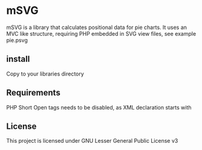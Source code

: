 mSVG
====
mSVG is a library that calculates positional data for pie charts. It uses an MVC like structure, requiring PHP embedded in SVG view files, see example pie.psvg

install
-------
Copy to your libraries directory

Requirements
------------
PHP Short Open tags needs to be disabled, as XML declaration starts with <? ?>

License
-------
This project is licensed under GNU Lesser General Public License v3